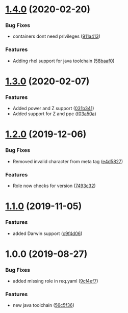 # [1.4.0](https://github.com/mongodb-ansible-roles/ansible-role-java-toolchain/compare/v1.3.0...v1.4.0) (2020-02-20)


### Bug Fixes

* containers dont need privileges ([911a413](https://github.com/mongodb-ansible-roles/ansible-role-java-toolchain/commit/911a41355c5815ee61542572dfd18fed342d1653))


### Features

* Adding rhel support for java toolchain ([58baaf0](https://github.com/mongodb-ansible-roles/ansible-role-java-toolchain/commit/58baaf08824432a9ff289ece0e8aa365001c9093))

# [1.3.0](https://github.com/mongodb-ansible-roles/ansible-role-java-toolchain/compare/v1.2.0...v1.3.0) (2020-02-07)


### Features

* Added power and Z support ([031b341](https://github.com/mongodb-ansible-roles/ansible-role-java-toolchain/commit/031b3412e62fa057b8447898cccbf8525da973b3))
* Added support for Z and ppc ([f03a50a](https://github.com/mongodb-ansible-roles/ansible-role-java-toolchain/commit/f03a50a9e4a2a36651e54e5f40104ca0ad474387))

# [1.2.0](https://github.com/mongodb-ansible-roles/ansible-role-java-toolchain/compare/v1.1.0...v1.2.0) (2019-12-06)


### Bug Fixes

* Removed invalid character from meta tag ([e4d5827](https://github.com/mongodb-ansible-roles/ansible-role-java-toolchain/commit/e4d58274d950f39ae8e0adcc7a44072925689127))


### Features

* Role now checks for version ([7493c32](https://github.com/mongodb-ansible-roles/ansible-role-java-toolchain/commit/7493c32f613933461bae9d2642b45a4410bb308c))

# [1.1.0](https://github.com/mongodb-ansible-roles/ansible-role-java-toolchain/compare/v1.0.0...v1.1.0) (2019-11-05)


### Features

* added Darwin support ([c9f4d06](https://github.com/mongodb-ansible-roles/ansible-role-java-toolchain/commit/c9f4d06a5490a9ce8198163c6f670227fcba6de2))

# 1.0.0 (2019-08-27)


### Bug Fixes

* added missing role in req.yaml ([9cf4ef7](https://github.com/mongodb-ansible-roles/ansible-role-java-toolchain/commit/9cf4ef7))


### Features

* new java toolchain ([56c5f36](https://github.com/mongodb-ansible-roles/ansible-role-java-toolchain/commit/56c5f36))
